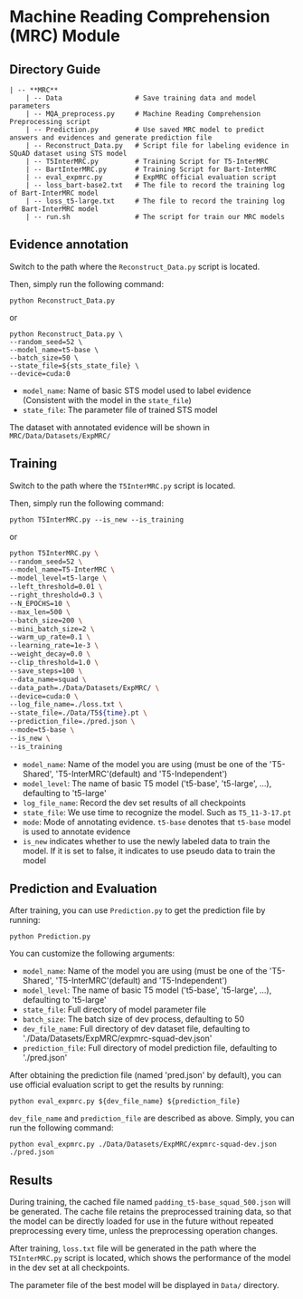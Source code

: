 # Machine Reading Comprehension (MRC) Module 
## Directory Guide
```
| -- **MRC**  
    | -- Data                  # Save training data and model parameters  
    | -- MQA_preprocess.py     # Machine Reading Comprehension Preprocessing script  
    | -- Prediction.py         # Use saved MRC model to predict answers and evidences and generate prediction file  
    | -- Reconstruct_Data.py   # Script file for labeling evidence in SQuAD dataset using STS model    
    | -- T5InterMRC.py         # Training Script for T5-InterMRC     
    | -- BartInterMRC.py       # Training Script for Bart-InterMRC
    | -- eval_expmrc.py        # ExpMRC official evaluation script
    | -- loss_bart-base2.txt   # The file to record the training log of Bart-InterMRC model 
    | -- loss_t5-large.txt     # The file to record the training log of Bart-InterMRC model 
    | -- run.sh                # The script for train our MRC models
```
## Evidence annotation
Switch to the path where the `Reconstruct_Data.py` script is located.

Then, simply run the following command:
```
python Reconstruct_Data.py
```
or
```
python Reconstruct_Data.py \
--random_seed=52 \
--model_name=t5-base \
--batch_size=50 \
--state_file=${sts_state_file} \
--device=cuda:0 
```
- `model_name`: Name of basic STS model used to label evidence (Consistent with the model in the `state_file`)
- `state_file`: The parameter file of trained STS model

The dataset with annotated evidence will be shown in `MRC/Data/Datasets/ExpMRC/`

## Training
Switch to the path where the `T5InterMRC.py` script is located. 

Then, simply run the following command:
```
python T5InterMRC.py --is_new --is_training
```
or
```bash
python T5InterMRC.py \
--random_seed=52 \
--model_name=T5-InterMRC \
--model_level=t5-large \
--left_threshold=0.01 \
--right_threshold=0.3 \
--N_EPOCHS=10 \
--max_len=500 \
--batch_size=200 \
--mini_batch_size=2 \
--warm_up_rate=0.1 \
--learning_rate=1e-3 \
--weight_decay=0.0 \
--clip_threshold=1.0 \
--save_steps=100 \
--data_name=squad \
--data_path=./Data/Datasets/ExpMRC/ \
--device=cuda:0 \
--log_file_name=./loss.txt \
--state_file=./Data/T5${time}.pt \
--prediction_file=./pred.json \
--mode=t5-base \
--is_new \
--is_training
```
- `model_name`: Name of the model you are using (must be one of the 'T5-Shared', 'T5-InterMRC'(default) and 'T5-Independent')
- `model_level`: The name of basic T5 model ('t5-base', 't5-large', ...), defaulting to 't5-large'
- `log_file_name`: Record the dev set results of all checkpoints
- `state_file`: We use time to recognize the model. Such as `T5_11-3-17.pt`
- `mode`: Mode of annotating evidence. `t5-base` denotes that `t5-base` model is used to annotate evidence
- `is_new` indicates whether to use the newly labeled data to train the model. If it is set to false, it indicates to use pseudo data to train the model

## Prediction and Evaluation
After training, you can use `Prediction.py` to get the prediction file by running:
```
python Prediction.py
```
You can customize the following arguments:
- `model_name`: Name of the model you are using (must be one of the 'T5-Shared', 'T5-InterMRC'(default) and 'T5-Independent')
- `model_level`: The name of basic T5 model ('t5-base', 't5-large', ...), defaulting to 't5-large'
- `state_file`: Full directory of model parameter file
- `batch_size`: The batch size of dev process, defaulting to 50
- `dev_file_name`: Full directory of dev dataset file, defaulting to './Data/Datasets/ExpMRC/expmrc-squad-dev.json'
- `prediction_file`: Full directory of model prediction file, defaulting to './pred.json'

After obtaining the prediction file (named 'pred.json' by default), you can use official evaluation script to get the results by running:
```
python eval_expmrc.py ${dev_file_name} ${prediction_file}
```
`dev_file_name` and `prediction_file` are described as above. Simply, you can run the following command:
```
python eval_expmrc.py ./Data/Datasets/ExpMRC/expmrc-squad-dev.json ./pred.json
```

## Results
During training, the cached file named `padding_t5-base_squad_500.json` will be generated. The cache file retains the preprocessed training data, so that the model can be directly loaded for use in the future without repeated preprocessing every time, unless the preprocessing operation changes.

After training, `loss.txt` file will be generated in the path where the `T5InterMRC.py` script is located, which shows the performance of the model in the dev set at all checkpoints.

The parameter file of the best model will be displayed in `Data/` directory.
